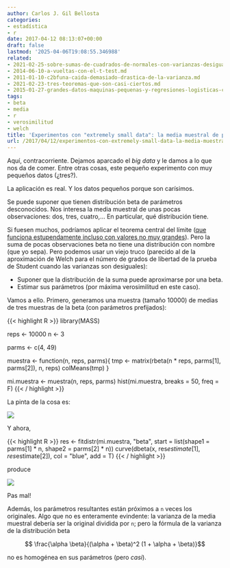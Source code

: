 ```yaml
---
author: Carlos J. Gil Bellosta
categories:
- estadística
- r
date: 2017-04-12 08:13:07+00:00
draft: false
lastmod: '2025-04-06T19:08:55.346988'
related:
- 2021-02-25-sobre-sumas-de-cuadrados-de-normales-con-varianzas-desiguales.md
- 2014-06-10-a-vueltas-con-el-t-test.md
- 2011-01-10-c2bfuna-caida-demasiado-drastica-de-la-varianza.md
- 2021-02-23-tres-teoremas-que-son-casi-ciertos.md
- 2015-01-27-grandes-datos-maquinas-pequenas-y-regresiones-logisticas-con-variables-categoricas.md
tags:
- beta
- media
- r
- verosimilitud
- welch
title: 'Experimentos con "extremely small data": la media muestral de pocas betas'
url: /2017/04/12/experimentos-con-extremely-small-data-la-media-muestral-de-pocas-betas/
---
```


Aquí, contracorriente. Dejamos aparcado el _big data_ y le damos a lo que nos da de comer. Entre otras cosas, este pequeño experimento con muy pequeños datos (¿tres?).

La aplicación es real. Y los datos pequeños porque son carísimos.

Se puede suponer que tienen distribución beta de parámetros desconocidos. Nos interesa la media muestral de unas pocas observaciones: dos, tres, cuatro,... En particular, qué distribución tiene.

Si fuesen muchos, podríamos aplicar el teorema central del límite ([que funciona estupendamente incluso con valores no muy grandes](https://www.datanalytics.com/2012/11/20/lo-normal-sumar-doce-restar-seis/)). Pero la suma de pocas observaciones beta no tiene una distribución con nombre (que yo sepa). Pero podemos usar un viejo truco (parecido al de la aproximación de Welch para el número de grados de libertad de la prueba de Student cuando las varianzas son desiguales):

* Suponer que la distribución de la suma puede aproximarse por una beta.
* Estimar sus parámetros (por máxima verosimilitud en este caso).

Vamos a ello. Primero, generamos una muestra (tamaño 10000) de medias de tres muestras de la beta (con parámetros prefijados):

{{< highlight R >}}
library(MASS)

reps <- 10000
n    <- 3

parms <- c(4, 49)

muestra <- function(n, reps, parms){
  tmp <- matrix(rbeta(n * reps, parms[1], parms[2]), n, reps)
  colMeans(tmp)
}

mi.muestra <- muestra(n, reps, parms)
hist(mi.muestra, breaks = 50, freq = F)
{{< / highlight >}}

La pinta de la cosa es:

![](/wp-uploads/2017/04/muestra_medias_beta.png#center)

Y ahora,

{{< highlight R >}}
res <- fitdistr(mi.muestra, "beta",
                start = list(shape1 = parms[1] * n,
                              shape2 = parms[2] * n))
curve(dbeta(x, res$estimate[1], res$estimate[2]),
      col = "blue", add = T)
{{< / highlight >}}

produce

![](/wp-uploads/2017/04/muestra_medias_beta_ajuste.png#center)

Pas mal!

Además, los parámetros resultantes están próximos a `n` veces los originales. Algo que no es enteramente evindente: la varianza de la media muestral debería ser la original dividida por `n`; pero la fórmula de la varianza de la distribución beta

$$ \frac{\alpha \beta}{(\alpha + \beta)^2 (1 + \alpha + \beta)}$$

no es homogénea en sus parámetros (pero _casi_).